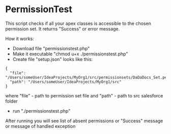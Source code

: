 # PermissionTest

This script checks if all your apex classes is accessible to the chosen permission set. It returns "Success"
or error message.

How it works:

* Download file "permissionstest.php"
* Make it executable "chmod u+x ./permissionstest.php"
* Create file "setup.json" looks like this:
```
{
  "file": "/Users/someUser/IdeaProjects/MyOrg1/src/permissionsets/DaDaDocs_Set.permissionset",
  "path": "/Users/someUser/IdeaProjects/MyOrg1/src"
}
```
where "file" - path to permission set file and "path" - path to src salesforce folder
* run "./permissionstest.php"

After running you will see list of absent permissions or "Success" message
or message of handled exception